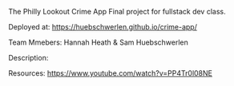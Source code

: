 The Philly Lookout Crime App
Final project for fullstack dev class. 

Deployed at: https://huebschwerlen.github.io/crime-app/

Team Mmebers: Hannah Heath & Sam Huebschwerlen


Description: 



Resources: 
https://www.youtube.com/watch?v=PP4Tr0l08NE
